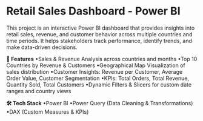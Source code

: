 # Retail Sales Dashboard - Power BI

This project is an interactive Power BI dashboard that provides insights into retail sales, revenue, and customer behavior across multiple countries and time periods. It helps stakeholders track performance, identify trends, and make data-driven decisions.

**🚀 Features**
•Sales & Revenue Analysis across countries and months
•Top 10 Countries by Revenue & Customers
•Geographical Map Visualization of sales distribution
•Customer Insights: Revenue per Customer, Average Order Value, Customer Segmentation
•KPIs: Total Orders, Total Revenue, Quantity Sold, Total Customers
•Dynamic Filters & Slicers for custom date ranges and country views

**🛠 Tech Stack**
•Power BI
•Power Query (Data Cleaning & Transformations)
•DAX (Custom Measures & KPIs)

